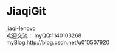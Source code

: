 ﻿# JiaqiGit
jiaqi-lenovo <br />
欢迎交流：
myQQ:1140103268 <br />
myBlog:http://blog.csdn.net/u010507920


